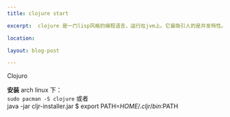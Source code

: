 ```yaml
---
title: clojure start

excerpt:  clojure 是一门lisp风格的编程语言，运行在jvm上。它最吸引人的是并发特性。

location: 

layout: blog-post

---
```

Clojuro 

**安装**
arch linux 下：  
`sudo pacman -S clojure`
或者  
    java -jar cljr-installer.jar
	$ export PATH=$HOME/.cljr/bin:$PATH

